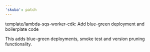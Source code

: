 ```yaml
---
'skuba': patch
---
```


template/lambda-sqs-worker-cdk: Add blue-green deployment and boilerplate code

This adds blue-green deployments, smoke test and version pruning functionality.
